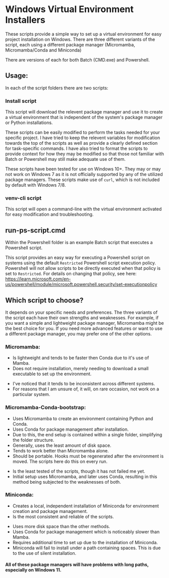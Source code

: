 Windows Virtual Environment Installers
=============================================

These scripts provide a simple way to set up a virtual environment for easy project installation on Windows. There are three different variants of the script, each using a different package manager (Micromamba, Micromamba/Conda and Miniconda)

There are versions of each for both Batch (CMD.exe) and Powershell.

Usage:
-----

In each of the script folders there are two scripts:

### Install script
This script will download the relevent package manager and use it to create a virtual environment that is independent of the system's package manager or Python installations.

These scripts can be easily modified to perform the tasks needed for your specific project. I have tried to keep the relevent variables for modification towards the top of the scripts as well as provide a clearly defined section for task-specific commands. I have also tried to format the scripts to provide context for how they may be modified so that those not familiar with Batch or Powershell may still make adequate use of them.

These scripts have been tested for use on Windows 10+.
They may or may not work on Windows 7 as it is not officially supported by any of the utilized package managers. These scripts make use of `curl`, which is not included by default with Windows 7/8.

### venv-cli script
This script will open a command-line with the virtual environment activated for easy modification and troubleshooting.

run-ps-script.cmd
-----------------
Within the Powershell folder is an example Batch script that executes a Powershell script.

This script provides an easy way for executing a Powershell script on systems using the default `Restricted` Powershell script execution policy. Powershell will not allow scripts to be directly executed when that policy is set to `Restricted`. For details on changing that policy, see here: https://learn.microsoft.com/en-us/powershell/module/microsoft.powershell.security/set-executionpolicy

Which script to choose?
-----------------------
It depends on your specific needs and preferences. The three variants of the script each have their own strengths and weaknesses. For example, if you want a simple and lightweight package manager, Micromamba might be the best choice for you. If you need more advanced features or want to use a different package manager, you may prefer one of the other options.

### Micromamba:
+ Is lightweight and tends to be faster then Conda due to it's use of Mamba.
+ Does not require installation, merely needing to download a small executable to set up the environment.
- I've noticed that it tends to be inconsistent across different systems.
- For reasons that I am unsure of, it will, on rare occasion, not work on a particular system.

### Micromamba-Conda-bootstrap:
+ Uses Micromamba to create an environment containing Python and Conda.
+ Uses Conda for package management after installation.
+ Due to this, the end setup is contained within a single folder, simplifying the folder structure.
+ Generally, uses the least amount of disk space.
+ Tends to work better than Micromamba alone.
+ Should be portable. Hooks must be regenerated after the environment is moved. The scripts here do this on every run.
- Is the least tested of the scripts, though it has not failed me yet.
- Initial setup uses Micromamba, and later uses Conda, resulting in this method being subjected to the weaknesses of both.

### Miniconda:
+ Creates a local, independent installation of Miniconda for environment creation and package management.
+ Is the most consistent and reliable of the scripts.
- Uses more disk space than the other methods.
- Uses Conda for package management which is noticeably slower than Mamba.
- Requires additional time to set up due to the installation of Miniconda.
- Miniconda will fail to install under a path containing spaces. This is due to the use of silent installation.

#### All of these package managers will have problems with long paths, especially on Windows 11.
